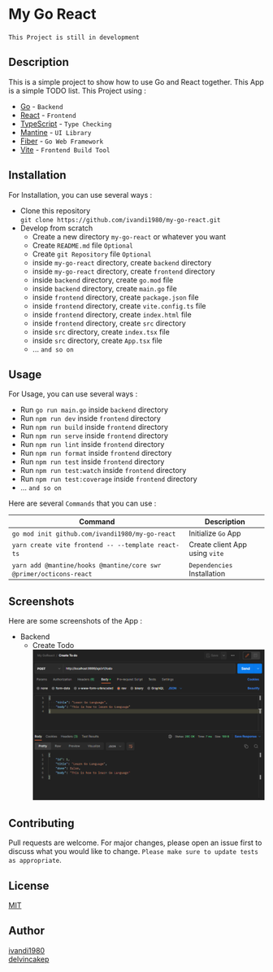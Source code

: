 # My Go React

`This Project is still in development`

## Description
This is a simple project to show how to use Go and React together.
This App is a simple TODO list.
This Project using :
- [Go](https://golang.org/) - `Backend`
- [React](https://reactjs.org/) - `Frontend`
- [TypeScript](https://www.typescriptlang.org/) - `Type Checking`
- [Mantine](https://mantine.dev/) - `UI Library`
- [Fiber](https://gofiber.io/) - `Go Web Framework`
- [Vite](https://vitejs.dev/) - `Frontend Build Tool`

## Installation
For Installation, you can use several ways :
- Clone this repository  
`git clone https://github.com/ivandi1980/my-go-react.git`
- Develop from scratch
  - Create a new directory `my-go-react` or whatever you want
  - Create `README.md` file `Optional`
  - Create `git Repository` file `Optional`
  - inside `my-go-react` directory, create `backend` directory
  - inside `my-go-react` directory, create `frontend` directory
  - inside `backend` directory, create `go.mod` file
  - inside `backend` directory, create `main.go` file
  - inside `frontend` directory, create `package.json` file
  - inside `frontend` directory, create `vite.config.ts` file
  - inside `frontend` directory, create `index.html` file
  - inside `frontend` directory, create `src` directory
  - inside `src` directory, create `index.tsx` file
  - inside `src` directory, create `App.tsx` file
  - ... `and so on`

## Usage
For Usage, you can use several ways :
- Run `go run main.go` inside `backend` directory
- Run `npm run dev` inside `frontend` directory
- Run `npm run build` inside `frontend` directory
- Run `npm run serve` inside `frontend` directory
- Run `npm run lint` inside `frontend` directory
- Run `npm run format` inside `frontend` directory
- Run `npm run test` inside `frontend` directory
- Run `npm run test:watch` inside `frontend` directory
- Run `npm run test:coverage` inside `frontend` directory
- ... `and so on`

Here are several `Commands` that you can use :

| Command                                                            | Description                    |
|--------------------------------------------------------------------|--------------------------------|
| `go mod init github.com/ivandi1980/my-go-react`                    | Initialize `Go` App            |
| `yarn create vite frontend -- --template react-ts`                 | Create client App using `vite` |
| `yarn add @mantine/hooks @mantine/core swr @primer/octicons-react` | `Dependencies` Installation    |


## Screenshots
Here are some screenshots of the App :
- Backend
   - Create Todo
     ![Create Todo](assets/backend/create-todo.png)

## Contributing
Pull requests are welcome. For major changes, please open an issue first to discuss what you would like to change.
`Please make sure to update tests as appropriate`.

## License
[MIT](https://choosealicense.com/licenses/mit/)

## Author
[ivandi1980](https://linkedin.com/in/ivandi1980)  
[delvincakep](https://github.com/devincakep)

